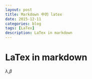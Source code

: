 ```yaml
---
layout: post
title: Markdown 中的 latex
date: 2015-12-11
categories: blog
tags: [LaTex]
description: LaTex in markdown
---
```

# LaTex in markdown
$\lambda$,$\beta$
